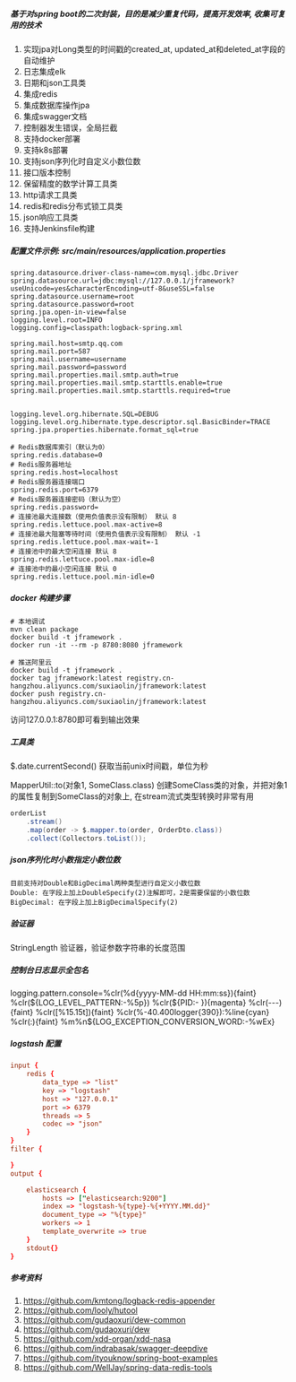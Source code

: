 
##### 基于对spring boot的二次封装，目的是减少重复代码，提高开发效率, 收集可复用的技术

1. 实现jpa对Long类型的时间戳的created_at, updated_at和deleted_at字段的自动维护
2. 日志集成elk
3. 日期和json工具类
4. 集成redis
5. 集成数据库操作jpa
6. 集成swagger文档
7. 控制器发生错误，全局拦截
8. 支持docker部署
9. 支持k8s部署
10. 支持json序列化时自定义小数位数
11. 接口版本控制
12. 保留精度的数学计算工具类
13. http请求工具类
14. redis和redis分布式锁工具类
15. json响应工具类
16. 支持Jenkinsfile构建


##### 配置文件示例: src/main/resources/application.properties

```properties
spring.datasource.driver-class-name=com.mysql.jdbc.Driver
spring.datasource.url=jdbc:mysql://127.0.0.1/jframework?useUnicode=yes&characterEncoding=utf-8&useSSL=false
spring.datasource.username=root
spring.datasource.password=root
spring.jpa.open-in-view=false
logging.level.root=INFO
logging.config=classpath:logback-spring.xml

spring.mail.host=smtp.qq.com
spring.mail.port=587
spring.mail.username=username
spring.mail.password=password
spring.mail.properties.mail.smtp.auth=true
spring.mail.properties.mail.smtp.starttls.enable=true
spring.mail.properties.mail.smtp.starttls.required=true


logging.level.org.hibernate.SQL=DEBUG
logging.level.org.hibernate.type.descriptor.sql.BasicBinder=TRACE
spring.jpa.properties.hibernate.format_sql=true

# Redis数据库索引（默认为0）
spring.redis.database=0
# Redis服务器地址
spring.redis.host=localhost
# Redis服务器连接端口
spring.redis.port=6379
# Redis服务器连接密码（默认为空）
spring.redis.password=
# 连接池最大连接数（使用负值表示没有限制） 默认 8
spring.redis.lettuce.pool.max-active=8
# 连接池最大阻塞等待时间（使用负值表示没有限制） 默认 -1
spring.redis.lettuce.pool.max-wait=-1
# 连接池中的最大空闲连接 默认 8
spring.redis.lettuce.pool.max-idle=8
# 连接池中的最小空闲连接 默认 0
spring.redis.lettuce.pool.min-idle=0
```

##### docker 构建步骤
```shell
# 本地调试
mvn clean package
docker build -t jframework .
docker run -it --rm -p 8780:8080 jframework

# 推送阿里云
docker build -t jframework .
docker tag jframework:latest registry.cn-hangzhou.aliyuncs.com/suxiaolin/jframework:latest
docker push registry.cn-hangzhou.aliyuncs.com/suxiaolin/jframework:latest
```

访问127.0.0.1:8780即可看到输出效果

##### 工具类

$.date.currentSecond() 获取当前unix时间戳，单位为秒

MapperUtil::to(对象1, SomeClass.class) 创建SomeClass类的对象，并把对象1的属性复制到SomeClass的对象上, 在stream流式类型转换时非常有用
```java
orderList
    .stream()
    .map(order -> $.mapper.to(order, OrderDto.class))
    .collect(Collectors.toList());
```

##### json序列化时小数指定小数位数
```
目前支持对Double和BigDecimal两种类型进行自定义小数位数
Double: 在字段上加上DoubleSpecify(2)注解即可，2是需要保留的小数位数
BigDecimal: 在字段上加上BigDecimalSpecify(2)
```

##### 验证器

StringLength 验证器，验证参数字符串的长度范围

##### 控制台日志显示全包名

logging.pattern.console=%clr(%d{yyyy-MM-dd HH:mm:ss}){faint} %clr(${LOG_LEVEL_PATTERN:-%5p}) %clr(${PID:- }){magenta} %clr(---){faint} %clr([%15.15t]){faint} %clr(%-40.400logger{390}):%line{cyan} %clr(:){faint} %m%n${LOG_EXCEPTION_CONVERSION_WORD:-%wEx}

##### logstash 配置
```conf
input {
    redis {
        data_type => "list"
        key => "logstash"
        host => "127.0.0.1"
        port => 6379
        threads => 5
        codec => "json"
    }
}
filter {

}
output {

    elasticsearch {
        hosts => ["elasticsearch:9200"]
        index => "logstash-%{type}-%{+YYYY.MM.dd}"
        document_type => "%{type}"
        workers => 1
        template_overwrite => true
    }
    stdout{}
}
```

##### 参考资料

1. https://github.com/kmtong/logback-redis-appender
2. https://github.com/looly/hutool
3. https://github.com/gudaoxuri/dew-common
4. https://github.com/gudaoxuri/dew
5. https://github.com/xdd-organ/xdd-nasa
6. https://github.com/indrabasak/swagger-deepdive
7. https://github.com/ityouknow/spring-boot-examples
8. https://github.com/WellJay/spring-data-redis-tools
